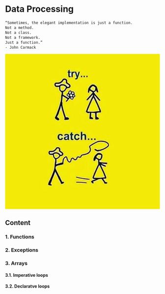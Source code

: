 # Data Processing

```text
“Sometimes, the elegant implementation is just a function.
Not a method.
Not a class.
Not a framework.
Just a function.”    
- John Carmack
```

![](../resource/image/js_try_catch.jpg)

## Content

### 1. Functions

### 2. Exceptions

### 3. Arrays

#### 3.1. Imperative loops

#### 3.2. Declaratve loops
